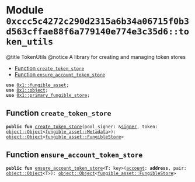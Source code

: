 
<a id="0xccc5c4272c290d2315a6b34a06715f0b3d563cffae88f6a779140e774e3c35d6_token_utils"></a>

# Module `0xccc5c4272c290d2315a6b34a06715f0b3d563cffae88f6a779140e774e3c35d6::token_utils`

@title TokenUtils
@notice A library for creating and managing token stores


-  [Function `create_token_store`](#0xccc5c4272c290d2315a6b34a06715f0b3d563cffae88f6a779140e774e3c35d6_token_utils_create_token_store)
-  [Function `ensure_account_token_store`](#0xccc5c4272c290d2315a6b34a06715f0b3d563cffae88f6a779140e774e3c35d6_token_utils_ensure_account_token_store)


<pre><code><b>use</b> <a href="">0x1::fungible_asset</a>;
<b>use</b> <a href="">0x1::object</a>;
<b>use</b> <a href="">0x1::primary_fungible_store</a>;
</code></pre>



<a id="0xccc5c4272c290d2315a6b34a06715f0b3d563cffae88f6a779140e774e3c35d6_token_utils_create_token_store"></a>

## Function `create_token_store`



<pre><code><b>public</b> <b>fun</b> <a href="token_utils.md#0xccc5c4272c290d2315a6b34a06715f0b3d563cffae88f6a779140e774e3c35d6_token_utils_create_token_store">create_token_store</a>(pool_signer: &<a href="">signer</a>, token: <a href="_Object">object::Object</a>&lt;<a href="_Metadata">fungible_asset::Metadata</a>&gt;): <a href="_Object">object::Object</a>&lt;<a href="_FungibleStore">fungible_asset::FungibleStore</a>&gt;
</code></pre>



<a id="0xccc5c4272c290d2315a6b34a06715f0b3d563cffae88f6a779140e774e3c35d6_token_utils_ensure_account_token_store"></a>

## Function `ensure_account_token_store`



<pre><code><b>public</b> <b>fun</b> <a href="token_utils.md#0xccc5c4272c290d2315a6b34a06715f0b3d563cffae88f6a779140e774e3c35d6_token_utils_ensure_account_token_store">ensure_account_token_store</a>&lt;T: key&gt;(<a href="">account</a>: <b>address</b>, pair: <a href="_Object">object::Object</a>&lt;T&gt;): <a href="_Object">object::Object</a>&lt;<a href="_FungibleStore">fungible_asset::FungibleStore</a>&gt;
</code></pre>
